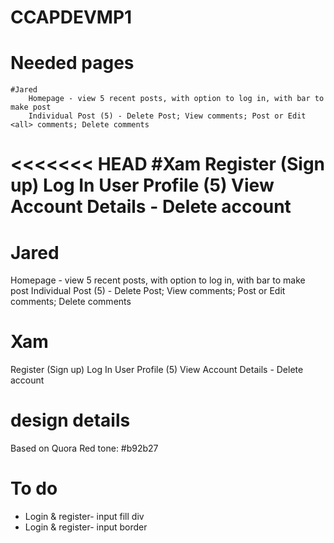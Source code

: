 # CCAPDEVMP1

# Needed pages

    #Jared
    	Homepage - view 5 recent posts, with option to log in, with bar to make post
    	Individual Post (5) - Delete Post; View comments; Post or Edit <all> comments; Delete comments

<<<<<<< HEAD
#Xam
Register (Sign up)
Log In
User Profile (5)
View Account Details - Delete account
=======

# Jared

Homepage - view 5 recent posts, with option to log in, with bar to make post
Individual Post (5) - Delete Post; View comments; Post or Edit <all> comments; Delete comments

# Xam

Register (Sign up)
Log In
User Profile (5)
View Account Details - Delete account

# design details

Based on Quora
Red tone: #b92b27

# To do

- Login & register- input fill div
- Login & register- input border

